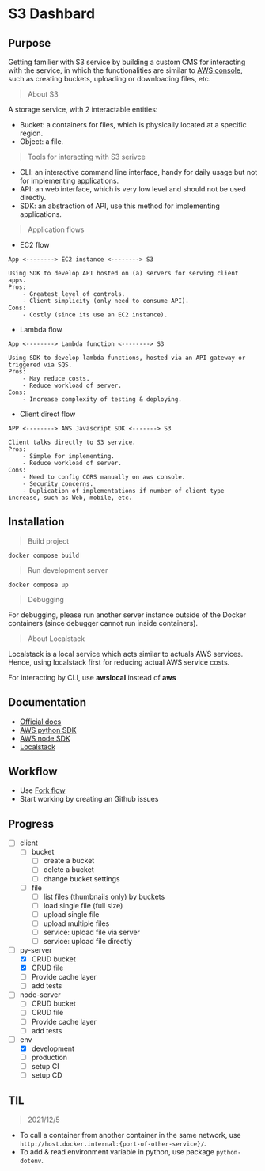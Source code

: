 # S3 Dashbard

## Purpose

Getting familier with S3 service by building a custom CMS for interacting with the service,
in which the functionalities are similar to [AWS console](https://aws.amazon.com/console/), such as creating buckets, uploading or downloading files, etc.

> About S3

A storage service, with 2 interactable entities:
- Bucket: a containers for files, which is physically located at a specific region.
- Object: a file.

> Tools for interacting with S3 serivce
- CLI: an interactive command line interface, handy for daily usage but not for implementing applications.
- API: an web interface, which is very low level and should not be used directly.
- SDK: an abstraction of API, use this method for implementing applications.

> Application flows
- EC2 flow
```
App <--------> EC2 instance <--------> S3

Using SDK to develop API hosted on (a) servers for serving client apps.
Pros:
    - Greatest level of controls.
    - Client simplicity (only need to consume API).
Cons:
    - Costly (since its use an EC2 instance).
```

- Lambda flow
```
App <--------> Lambda function <--------> S3

Using SDK to develop lambda functions, hosted via an API gateway or triggered via SQS.
Pros:
    - May reduce costs.
    - Reduce workload of server.
Cons:
    - Increase complexity of testing & deploying.
```

- Client direct flow
```
APP <--------> AWS Javascript SDK <-------> S3

Client talks directly to S3 service.
Pros:
    - Simple for implementing.
    - Reduce workload of server.
Cons:
    - Need to config CORS manually on aws console.
    - Security concerns.
    - Duplication of implementations if number of client type increase, such as Web, mobile, etc.
```
## Installation

> Build project

```
docker compose build
```

> Run development server

```
docker compose up
```

> Debugging

For debugging, please run another server instance outside of the Docker containers (since debugger cannot run inside containers).

> About Localstack

Localstack is a local service which acts similar to actuals AWS services. Hence, using localstack first for reducing actual AWS service costs.

For interacting by CLI, use **awslocal** instead of **aws**

## Documentation

- [Official docs](https://docs.aws.amazon.com/AmazonS3/latest/userguide/Welcome.html)
- [AWS python SDK](https://boto3.amazonaws.com/v1/documentation/api/latest/reference/services/s3.html)
- [AWS node SDK](https://docs.aws.amazon.com/AWSJavaScriptSDK/latest/AWS/S3.html)
- [Localstack](https://docs.aws.amazon.com/AWSJavaScriptSDK/latest/AWS/S3.html)


## Workflow

- Use [Fork flow](https://gist.github.com/Chaser324/ce0505fbed06b947d962)
- Start working by creating an Github issues

## Progress

- [ ] client
  - [ ] bucket
    - [ ] create a bucket
    - [ ] delete a bucket
    - [ ] change bucket settings
  - [ ] file
    - [ ] list files (thumbnails only) by buckets
    - [ ] load single file (full size)
    - [ ] upload single file
    - [ ] upload multiple files
    - [ ] service: upload file via server
    - [ ] service: upload file directly
- [ ] py-server
  - [x] CRUD bucket
  - [x] CRUD file
  - [ ] Provide cache layer
  - [ ] add tests
- [ ] node-server
  - [ ] CRUD bucket
  - [ ] CRUD file
  - [ ] Provide cache layer
  - [ ] add tests
- [ ] env
  - [x] development
  - [ ] production
  - [ ] setup CI
  - [ ] setup CD

## TIL

> 2021/12/5

- To call a container from another container in the same network, use `http://host.docker.internal:{port-of-other-service}/`.
- To add & read environment variable in python, use package `python-dotenv`.
